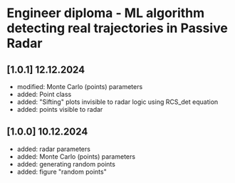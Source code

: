 # Engineer diploma - ML algorithm detecting real trajectories in Passive Radar

## [1.0.1] 12.12.2024
- modified: Monte Carlo (points) parameters
- added: Point class
- added: "Sifting" plots invisible to radar logic using RCS_det equation
- added: points visible to radar
## [1.0.0] 10.12.2024
- added: radar parameters
- added: Monte Carlo (points) parameters
- added: generating random points
- added: figure "random points"
